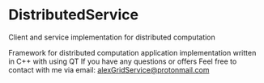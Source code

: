 # DistributedService
Client and service implementation for distributed computation

Framework for distributed computation application implementation written in C++ with using QT
If you have any questions or offers Feel free to contact with me via email: alexGridService@protonmail.com
